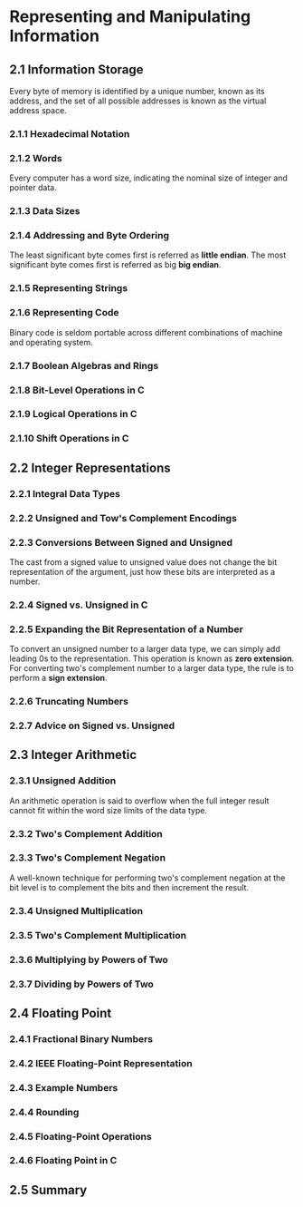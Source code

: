 Representing and Manipulating Information
=========================================

2.1 Information Storage
-----------------------

Every byte of memory is identified by a unique number, known as its address, and the set of all possible addresses is known as the virtual address space.

### 2.1.1 Hexadecimal Notation

### 2.1.2 Words

Every computer has a word size, indicating the nominal size of integer and pointer data.

### 2.1.3 Data Sizes

### 2.1.4 Addressing and Byte Ordering

The least significant byte comes first is referred as __little endian__.
The most significant byte comes first is referred as big __big endian__.

### 2.1.5 Representing Strings

### 2.1.6 Representing Code

Binary code is seldom portable across different combinations of machine and operating system.

### 2.1.7 Boolean Algebras and Rings

### 2.1.8 Bit-Level Operations in C

### 2.1.9 Logical Operations in C

### 2.1.10 Shift Operations in C

2.2 Integer Representations
---------------------------

### 2.2.1 Integral Data Types

### 2.2.2 Unsigned and Tow's Complement Encodings

### 2.2.3 Conversions Between Signed and Unsigned

The cast from a signed value to unsigned value does not change the bit representation of the argument, just how these bits are interpreted as a number.

### 2.2.4 Signed vs. Unsigned in C

### 2.2.5 Expanding the Bit Representation of a Number

To convert an unsigned number to a larger data type, we can simply add leading 0s to the representation. This operation is known as __zero extension__. For converting two's complement number to a larger data type, the rule is to perform a __sign extension__.

### 2.2.6 Truncating Numbers

### 2.2.7 Advice on Signed vs. Unsigned

2.3 Integer Arithmetic
----------------------

### 2.3.1 Unsigned Addition

An arithmetic operation is said to overflow when the full integer result cannot fit within the word size limits of the data type.

### 2.3.2 Two's Complement Addition

### 2.3.3 Two's Complement Negation

A well-known technique for performing two's complement negation at the bit level is to complement the bits and then increment the result.

### 2.3.4 Unsigned Multiplication

### 2.3.5 Two's Complement Multiplication

### 2.3.6 Multiplying by Powers of Two

### 2.3.7 Dividing by Powers of Two

2.4 Floating Point
------------------

### 2.4.1 Fractional Binary Numbers

### 2.4.2 IEEE Floating-Point Representation

### 2.4.3 Example Numbers

### 2.4.4 Rounding

### 2.4.5 Floating-Point Operations

### 2.4.6 Floating Point in C

2.5 Summary
-----------

